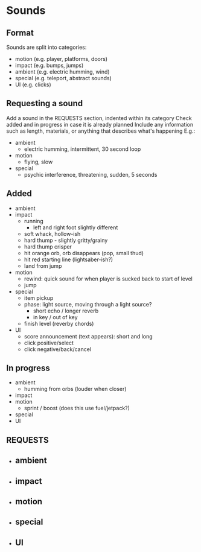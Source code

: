 # Sounds

## Format
Sounds are split into categories:
- motion (e.g. player, platforms, doors)
- impact (e.g. bumps, jumps)
- ambient (e.g. electric humming, wind)
- special (e.g. teleport, abstract sounds)
- UI (e.g. clicks)

## Requesting a sound
Add a sound in the REQUESTS section, indented within its category
Check added and in progress in case it is already planned
Include any information such as length, materials, or anything that describes what's happening
E.g.:
- ambient
    - electric humming, intermittent, 30 second loop
- motion
    - flying, slow
- special
    - psychic interference, threatening, sudden, 5 seconds

## Added
- ambient
- impact
    - running
        - left and right foot slightly different
    - soft whack, hollow-ish
    - hard thump - slightly gritty/grainy
    - hard thump crisper
    - hit orange orb, orb disappears (pop, small thud)
    - hit red starting line (lightsaber-ish?)
    - land from jump
- motion
    - rewind: quick sound for when player is sucked back to start of level
    - jump
- special
    - item pickup
    - phase: light source, moving through a light source?
        - short echo / longer reverb
        - in key / out of key
    - finish level (reverby chords)
- UI
    - score announcement (text appears): short and long
    - click positive/select
    - click negative/back/cancel

## In progress
- ambient
    - humming from orbs (louder when closer)
- impact
- motion
    - sprint / boost (does this use fuel/jetpack?)
- special
- UI

## REQUESTS
- ambient
    -
- impact
    -
- motion
    -
- special
    -
- UI
    -
